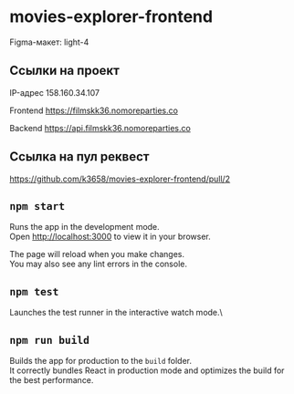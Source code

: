 # movies-explorer-frontend

Figma-макет: light-4

## Ссылки на проект

IP-адрес 158.160.34.107

Frontend https://filmskk36.nomoreparties.co

Backend https://api.filmskk36.nomoreparties.co

## Ссылка на пул реквест

https://github.com/k3658/movies-explorer-frontend/pull/2

## `npm start`

Runs the app in the development mode.\
Open [http://localhost:3000](http://localhost:3000) to view it in your browser.

The page will reload when you make changes.\
You may also see any lint errors in the console.

## `npm test`

Launches the test runner in the interactive watch mode.\

## `npm run build`

Builds the app for production to the `build` folder.\
It correctly bundles React in production mode and optimizes the build for the best performance.
